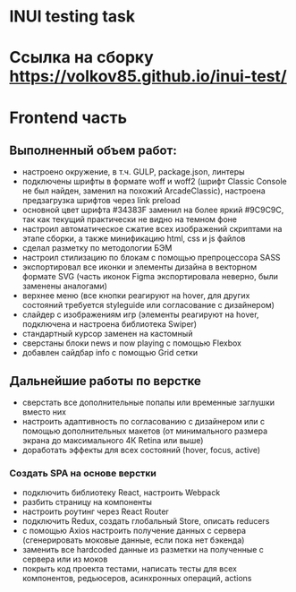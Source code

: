 # INUI testing task

# Cсылка на сборку https://volkov85.github.io/inui-test/

# Frontend часть

## Выполненный объем работ:
- настроено окружение, в т.ч. GULP, package.json, линтеры
- подключены шрифты в формате woff и woff2 (шрифт Classic Console не был найден, заменил на похожий ArcadeClassic), настроена предзагрузка шрифтов через link preload
- основной цвет шрифта #34383F заменил на более яркий #9C9C9C, так как текущий практически не видно на темном фоне
- настроил автоматическое сжатие всех изображений скриптами на этапе сборки, а также минификацию html, css и js файлов
- сделал разметку по методологии БЭМ
- настроил стилизацию по блокам с помощью препроцессора SASS
- экспортировал все иконки и элементы дизайна в векторном формате SVG (часть иконок Figma экспортировала неверно, были заменены аналогами)
- верхнее меню (все кнопки реагируют на hover, для других состояний требуется styleguide или согласование с дизайнером)
- слайдер с изображениям игр (элементы реагируют на hover, подключена и настроена библиотека Swiper)
- стандартный курсор заменен на кастомный
- сверстаны блоки news и now playing с помощью Flexbox
- добавлен сайдбар info с помощью Grid сетки

## Дальнейшие работы по верстке
- сверстать все дополнительные попапы или временные заглушки вместо них
- настроить адаптивность по согласованию с дизайнером или с помощью дополнительных макетов (от минимального размера экрана до максимального 4К Retina или выше)
- доработать эффекты для всех состояний (hover, focus, active)

### Создать SPA на основе верстки
- подключить библиотеку React, настроить Webpack
- разбить страницу на компоненты
- настроить роутинг через React Router
- подключить Redux, создать глобальный Store, описать reducers
- с помощью Axios настроить получение данных с сервера (сгенерировать моковые данные, если пока нет бэкенда)
- заменить все hardcoded данные из разметки на полученные с сервера или из моков
- покрыть код проекта тестами, написать тесты для всех компонентов, редьюсеров, асинхронных операций, actions
